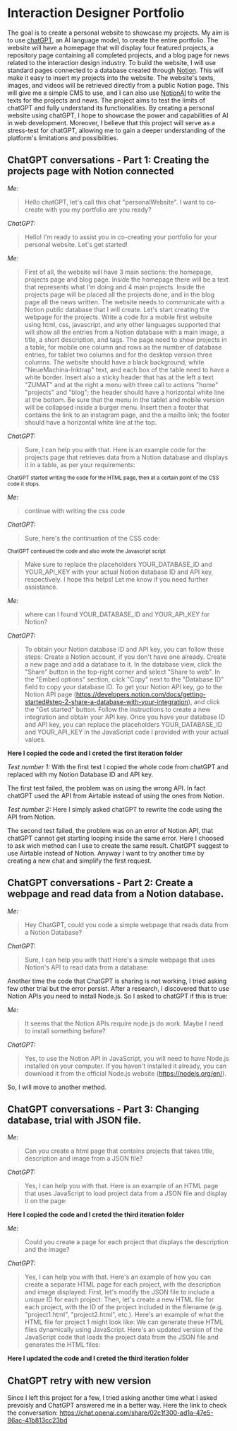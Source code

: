 # Interaction Designer Portfolio

The goal is to create a personal website to showcase my projects. My aim is to use [chatGPT](https://openai.com/blog/chatgpt), an AI language model, to create the entire portfolio.
The website will have a homepage that will display four featured projects, a repository page containing all completed projects, and a blog page for news related to the interaction design industry. To build the website, I will use standard pages connected to a database created through [Notion](https://www.notion.so/). This will make it easy to insert my projects into the website.
The website's texts, images, and videos will be retrieved directly from a public Notion page. This will give me a simple CMS to use, and I can also use [NotionAI](https://www.notion.so/help/guides/using-notion-ai) to write the texts for the projects and news. The project aims to test the limits of chatGPT and fully understand its functionalities.
By creating a personal website using chatGPT, I hope to showcase the power and capabilities of AI in web development. Moreover, I believe that this project will serve as a stress-test for chatGPT, allowing me to gain a deeper understanding of the platform's limitations and possibilities.

## ChatGPT conversations - Part 1: Creating the projects page with Notion connected
*Me:*
  > Hello chatGPT, let's call this chat "personalWebsite". I want to co-create with you my portfolio are you ready?
  
*ChatGPT:*
  > Hello! I'm ready to assist you in co-creating your portfolio for your personal website. Let's get started!

*Me:*
  > First of all, the website will have 3 main sections: the homepage, projects page and blog page.
Inside the homepage there will be a text that represents what I'm doing and 4 main projects. Inside the projects page will be placed all the projects done, and in the blog page all the news written.
The website needs to communicate with a Notion public database that I will create.
Let's start creating the webpage for the projects.
Write a code for a mobile first website using html, css, javascript, and any other languages supported that will show all the entries from a Notion database with a main image, a title, a short description, and tags. The page need to show projects in a table, for mobile one column and rows as the number of database entries, for tablet two columns and for the desktop version three columns. The website should have a black background, white "NeueMachina-Inktrap" text, and each box of the table need to have a white border. Insert also a sticky header that has at the left a text "ZUMAT" and at the right a menu with three call to actions "home" "projects" and "blog"; the header should have a horizontal white line at the bottom. Be sure that the menu in the tablet and mobile version will be collapsed inside a burger menu. Insert then a footer that contains the link to an instagram page, and the a mailto link; the footer should have a horizontal white line at the top.

*ChatGPT:*
  >Sure, I can help you with that. Here is an example code for the projects page that retrieves data from a Notion database and displays it in a table, as per your requirements:

<sub>ChatGPT started writing the code for the HTML page, then at a certain point of the CSS code it stops.</sub>

*Me:*
  >continue with writing the css code

*ChatGPT:*
  >Sure, here's the continuation of the CSS code:

<sub>ChatGPT continued the code and also wrote the Javascript script</sub>

  >Make sure to replace the placeholders YOUR_DATABASE_ID and YOUR_API_KEY with your actual Notion database ID and API key, respectively.
I hope this helps! Let me know if you need further assistance.

*Me:*
  >where can I found YOUR_DATABASE_ID and YOUR_API_KEY for Notion?

*ChatGPT:*
  >To obtain your Notion database ID and API key, you can follow these steps:
Create a Notion account, if you don't have one already.
Create a new page and add a database to it.
In the database view, click the "Share" button in the top-right corner and select "Share to web".
In the "Embed options" section, click "Copy" next to the "Database ID" field to copy your database ID.
To get your Notion API key, go to the Notion API page (https://developers.notion.com/docs/getting-started#step-2-share-a-database-with-your-integration), and click the "Get started" button.
Follow the instructions to create a new integration and obtain your API key.
Once you have your database ID and API key, you can replace the placeholders YOUR_DATABASE_ID and YOUR_API_KEY in the JavaScript code I provided with your actual values.

**Here I copied the code and I creted the first iteration folder**

_Test number 1:_
With the first test I copied the whole code from chatGPT and replaced with my Notion Database ID and API key.

The first test failed, the problem was on using the wrong API. In fact chatGPT used the API from Airtable instead of using the ones from Notion.

_Test number 2:_ Here I simply asked chatGPT to rewrite the code using the API from Notion.

The second test failed, the problem was on an error of Notion API, that chatGPT cannot get starting looping inside the same error. Here I choosed to ask wich method can I use to create the same result. ChatGPT suggest to use Airtable instead of Notion. Anyway I want to try another time by creating a new chat and simplify the first request.

## ChatGPT conversations - Part 2: Create a webpage and read data from a Notion database.
*Me:*
  >Hey ChatGPT, could you code a simple webpage that reads data from a Notion Database?

*ChatGPT:*
  >Sure, I can help you with that! Here's a simple webpage that uses Notion's API to read data from a database:

Another time the code that ChatGPT is sharing is not working, I tried asking few other trial but the error persist. After a research, I discovered that to use Notion APIs you need to install Node.js. So I asked to chatGPT if this is true:

*Me:*
  >It seems that the Notion APIs require node.js do work. Maybe I need to install something before?

*ChatGPT:*
  >Yes, to use the Notion API in JavaScript, you will need to have Node.js installed on your computer. If you haven't installed it already, you can download it from the official Node.js website (https://nodejs.org/en/).

So, I will move to another method.

## ChatGPT conversations - Part 3: Changing database, trial with JSON file.
*Me:*
  >Can you create a html page that contains projects that takes title, description and image from a JSON file?

*ChatGPT:*
  >Yes, I can help you with that. Here is an example of an HTML page that uses JavaScript to load project data from a JSON file and display it on the page:

**Here I copied the code and I creted the third iteration folder**

*Me:*
  >Could you create a page for each project that displays the description and the image?

*ChatGPT:*
  >Yes, I can help you with that. Here's an example of how you can create a separate HTML page for each project, with the description and image displayed: First, let's modify the JSON file to include a unique ID for each project: Then, let's create a new HTML file for each project, with the ID of the project included in the filename (e.g. "project1.html", "project2.html", etc.). Here's an example of what the HTML file for project 1 might look like: We can generate these HTML files dynamically using JavaScript. Here's an updated version of the JavaScript code that loads the project data from the JSON file and generates the HTML files:

**Here I updated the code and I creted the third iteration folder**

## ChatGPT retry with new version
Since I left this project for a few, I tried asking another time what I asked prevoisly and ChatGPT answered me in a better way.
Here the link to check the conversation: https://chat.openai.com/share/02c1f300-ad1a-47e5-86ac-41b813cc23bd
